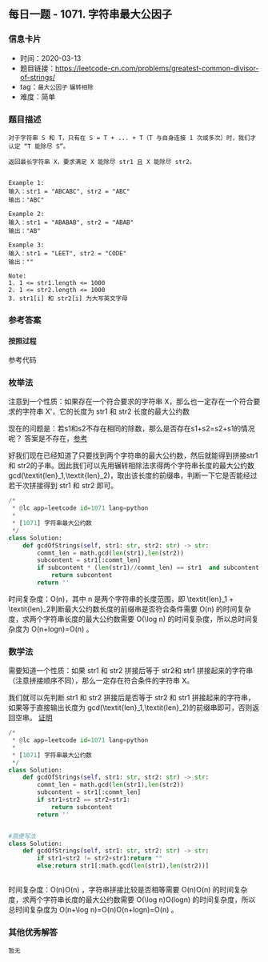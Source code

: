 ## 每日一题 - 1071. 字符串最大公因子

### 信息卡片

- 时间：2020-03-13
- 题目链接：https://leetcode-cn.com/problems/greatest-common-divisor-of-strings/
- tag：`最大公因子` `辗转相除`
- 难度：简单

### 题目描述

```
对于字符串 S 和 T，只有在 S = T + ... + T（T 与自身连接 1 次或多次）时，我们才认定 “T 能除尽 S”。

返回最长字符串 X，要求满足 X 能除尽 str1 且 X 能除尽 str2。
 

Example 1:
输入：str1 = "ABCABC", str2 = "ABC"
输出："ABC"

Example 2:
输入：str1 = "ABABAB", str2 = "ABAB"
输出："AB"

Example 3:
输入：str1 = "LEET", str2 = "CODE"
输出：""

Note:
1. 1 <= str1.length <= 1000
2. 1 <= str2.length <= 1000
3. str1[i] 和 str2[i] 为大写英文字母

```

### 参考答案

#### 按照过程

参考代码

### 枚举法

注意到一个性质：如果存在一个符合要求的字符串 X，那么也一定存在一个符合要求的字符串 X'，它的长度为 str1 和 str2 长度的最大公约数

现在的问题是：若s1和s2不存在相同的除数，那么是否存在s1+s2=s2+s1的情况呢？
答案是不存在，[参考](https://leetcode-cn.com/problems/greatest-common-divisor-of-strings/solution/java-hen-jian-ji-yi-yan-jiu-neng-kan-ming-bai-by-s/)

好我们现在已经知道了只要找到两个字符串的最大公约数，然后就能得到拼接str1 和 str2的子串。因此我们可以先用辗转相除法求得两个字符串长度的最大公约数 gcd(\textit{len}_1,\textit{len}_2)，取出该长度的前缀串，判断一下它是否能经过若干次拼接得到 str1 和 str2 即可。


```python
/*
 * @lc app=leetcode id=1071 lang=python
 *
 * [1071] 字符串最大公约数
 */
class Solution:
    def gcdOfStrings(self, str1: str, str2: str) -> str:
        commt_len = math.gcd(len(str1),len(str2))
        subcontent = str1[:commt_len]
        if subcontent * (len(str1)//commt_len) == str1  and subcontent * (len(str2)//commt_len) == str2:
            return subcontent
        return ''
```
时间复杂度：O(n)，其中 n  是两个字符串的长度范围，即 \textit{len}_1 + \textit{len}_2判断最大公约数长度的前缀串是否符合条件需要 O(n) 的时间复杂度，求两个字符串长度的最大公约数需要 O(\log n)  的时间复杂度，所以总时间复杂度为 O(n+logn)=O(n) 。
 
 
 ### 数学法

需要知道一个性质：如果 str1 和 str2 拼接后等于 str2和 str1 拼接起来的字符串（注意拼接顺序不同），那么一定存在符合条件的字符串 X。

我们就可以先判断 str1 和 str2 拼接后是否等于 str2 和 str1 拼接起来的字符串，如果等于直接输出长度为 gcd(\textit{len}_1,\textit{len}_2)的前缀串即可，否则返回空串。
[证明](https://leetcode-cn.com/problems/greatest-common-divisor-of-strings/solution/zi-fu-chuan-de-zui-da-gong-yin-zi-by-leetcode-solu/)


```python
/*
 * @lc app=leetcode id=1071 lang=python
 *
 * [1071] 字符串最大公约数
 */
class Solution:
    def gcdOfStrings(self, str1: str, str2: str) -> str:
        commt_len = math.gcd(len(str1),len(str2))
        subcontent = str1[:commt_len]
        if str1+str2 == str2+str1:
            return subcontent
        return ''


#简便写法
class Solution:
    def gcdOfStrings(self, str1: str, str2: str) -> str:
        if str1+str2 != str2+str1:return ""
        else:return str1[:math.gcd(len(str1),len(str2))]
        

```
时间复杂度：O(n)O(n) ，字符串拼接比较是否相等需要 O(n)O(n) 的时间复杂度，求两个字符串长度的最大公约数需要 O(\log n)O(logn) 的时间复杂度，所以总时间复杂度为 O(n+\log n)=O(n)O(n+logn)=O(n) 。

 
### 其他优秀解答
```
暂无
```



